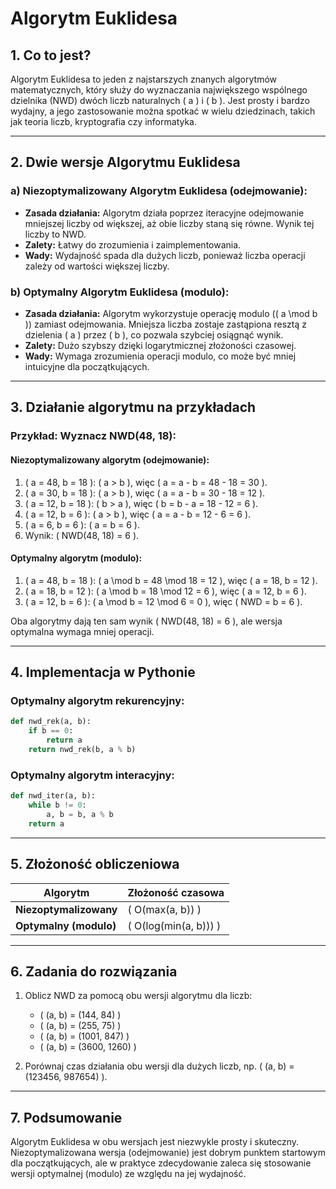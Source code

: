 # Algorytm Euklidesa  

## 1. Co to jest?  
Algorytm Euklidesa to jeden z najstarszych znanych algorytmów matematycznych, który służy do wyznaczania największego wspólnego dzielnika (NWD) dwóch liczb naturalnych \( a \) i \( b \). Jest prosty i bardzo wydajny, a jego zastosowanie można spotkać w wielu dziedzinach, takich jak teoria liczb, kryptografia czy informatyka.

---

## 2. Dwie wersje Algorytmu Euklidesa

### a) Niezoptymalizowany Algorytm Euklidesa (odejmowanie):  
- **Zasada działania:** Algorytm działa poprzez iteracyjne odejmowanie mniejszej liczby od większej, aż obie liczby staną się równe. Wynik tej liczby to NWD.  
- **Zalety:** Łatwy do zrozumienia i zaimplementowania.  
- **Wady:** Wydajność spada dla dużych liczb, ponieważ liczba operacji zależy od wartości większej liczby.  

### b) Optymalny Algorytm Euklidesa (modulo):  
- **Zasada działania:** Algorytm wykorzystuje operację modulo (\( a \mod b \)) zamiast odejmowania. Mniejsza liczba zostaje zastąpiona resztą z dzielenia \( a \) przez \( b \), co pozwala szybciej osiągnąć wynik.  
- **Zalety:** Dużo szybszy dzięki logarytmicznej złożoności czasowej.  
- **Wady:** Wymaga zrozumienia operacji modulo, co może być mniej intuicyjne dla początkujących.  

---

## 3. Działanie algorytmu na przykładach  

### Przykład: Wyznacz NWD(48, 18):  

#### Niezoptymalizowany algorytm (odejmowanie):  
1. \( a = 48, b = 18 \): \( a > b \), więc \( a = a - b = 48 - 18 = 30 \).  
2. \( a = 30, b = 18 \): \( a > b \), więc \( a = a - b = 30 - 18 = 12 \).  
3. \( a = 12, b = 18 \): \( b > a \), więc \( b = b - a = 18 - 12 = 6 \).  
4. \( a = 12, b = 6 \): \( a > b \), więc \( a = a - b = 12 - 6 = 6 \).  
5. \( a = 6, b = 6 \): \( a = b = 6 \).
6. Wynik: \( NWD(48, 18) = 6 \).  

#### Optymalny algorytm (modulo):  
1. \( a = 48, b = 18 \): \( a \mod b = 48 \mod 18 = 12 \), więc \( a = 18, b = 12 \).  
2. \( a = 18, b = 12 \): \( a \mod b = 18 \mod 12 = 6 \), więc \( a = 12, b = 6 \).  
3. \( a = 12, b = 6 \): \( a \mod b = 12 \mod 6 = 0 \), więc \( NWD = b = 6 \).  

Oba algorytmy dają ten sam wynik \( NWD(48, 18) = 6 \), ale wersja optymalna wymaga mniej operacji.  

---

## 4. Implementacja w Pythonie  

### Optymalny algorytm rekurencyjny:  
```python
def nwd_rek(a, b):
    if b == 0:
        return a
    return nwd_rek(b, a % b)
```

### Optymalny algorytm interacyjny:  
```python
def nwd_iter(a, b):
    while b != 0:
        a, b = b, a % b
    return a
```

---

## 5. Złożoność obliczeniowa  

| Algorytm                    | Złożoność czasowa               
|-----------------------------|---------------------------------|
| **Niezoptymalizowany**      | \( O(max(a, b)) \)            |         
| **Optymalny (modulo)**      | \( O(log(min(a, b))) \)      
---

## 6. Zadania do rozwiązania  

1. Oblicz NWD za pomocą obu wersji algorytmu dla liczb:  
   - \( (a, b) = (144, 84) \)  
   - \( (a, b) = (255, 75) \)  
   - \( (a, b) = (1001, 847) \)  
   - \( (a, b) = (3600, 1260) \)  

2. Porównaj czas działania obu wersji dla dużych liczb, np. \( (a, b) = (123456, 987654) \).  

---

## 7. Podsumowanie  
Algorytm Euklidesa w obu wersjach jest niezwykle prosty i skuteczny. Niezoptymalizowana wersja (odejmowanie) jest dobrym punktem startowym dla początkujących, ale w praktyce zdecydowanie zaleca się stosowanie wersji optymalnej (modulo) ze względu na jej wydajność.
